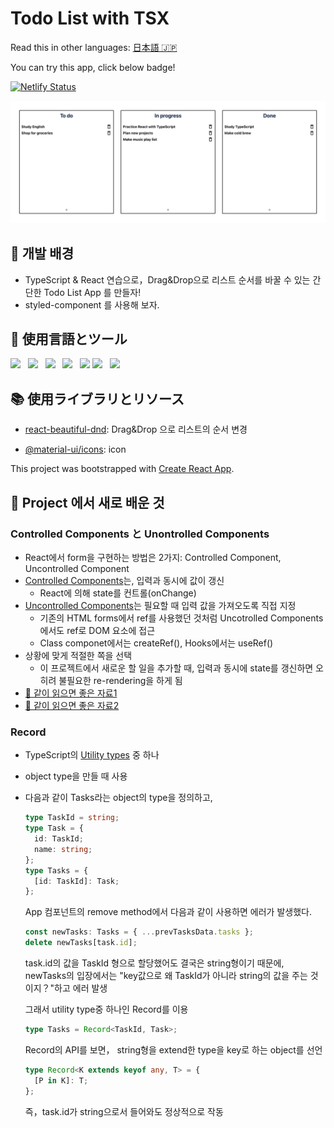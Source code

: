 # Todo List with TSX

Read this in other languages: [日本語 🇯🇵](README.md)

You can try this app, click below badge!
</br>

<a href="https://hardcore-wiles-79bcb5.netlify.app" target="_blank">![Netlify Status](https://api.netlify.com/api/v1/badges/aea01573-e082-44b4-8617-12e71bf71494/deploy-status)</a>

<img src="public/images/main.png">

## 🚀 개발 배경

- TypeScript & React 연습으로，Drag&Drop으로 리스트 순서를 바꿀 수 있는 간단한 Todo List App 를 만들자!
- styled-component 를 사용해 보자.

## 🦄 使用言語とツール

<p>
    <img src="https://img.shields.io/badge/HTML-E34F26?style=flat&logo=HTML5&logoColor=white"/>&nbsp;&nbsp;
    <img src="https://img.shields.io/badge/CSS-1572B6?style=flat&logo=CSS3&logoColor=white"/>&nbsp;&nbsp;
    <img src="https://img.shields.io/badge/TypeScript-007ACC?style=flat&logo=typescript&logoColor=white"/>&nbsp;&nbsp;
    <img src="https://img.shields.io/badge/React-61DAFB?style=flat&logo=React&logoColor=black"/>&nbsp;&nbsp;
    <img src="https://img.shields.io/badge/styled--components-DB7093?style=flat&logo=styled-components&logoColor=white"/>
    <img src="https://img.shields.io/badge/Node.js-339933?style=flat&logo=Node.js&logoColor=white"/>&nbsp;&nbsp;
    <img src="https://img.shields.io/badge/Yarn-2C8EBB?style=flat&logo=Yarn&logoColor=white"/>&nbsp;&nbsp;
 </p>

## 📚 使用ライブラリとリソース

- [react-beautiful-dnd](https://github.com/atlassian/react-beautiful-dnd): Drag&Drop 으로 리스트의 순서 변경

- [@material-ui/icons](https://material-ui.com/getting-started/installation/s): icon

This project was bootstrapped with [Create React App](https://github.com/facebook/create-react-app).

## 📖 Project 에서 새로 배운 것

### Controlled Components と Unontrolled Components

- React에서 form을 구현하는 방법은 2가지: Controlled Component, Uncontrolled Component
- [Controlled Components](https://reactjs.org/docs/forms.html#gatsby-focus-wrapper)는, 입력과 동시에 값이 갱신
  - React에 의해 state를 컨트롤(onChange)
- [Uncontrolled Components](https://reactjs.org/docs/uncontrolled-components.html)는 필요할 때 입력 값을 가져오도록 직접 지정
  - 기존의 HTML forms에서 ref를 사용했던 것처럼 Uncotrolled Components에서도 ref로 DOM 요소에 접근
  - Class componet에서는 createRef(), Hooks에서는 useRef()
- 상황에 맞게 적절한 쪽을 선택
  - 이 프로젝트에서 새로운 할 일을 추가할 때, 입력과 동시에 state를 갱신하면 오히려 불필요한 re-rendering을 하게 됨
- [📖 같이 읽으면 좋은 자료1](https://goshakkk.name/controlled-vs-uncontrolled-inputs-react/)
- [📖 같이 읽으면 좋은 자료2](https://velog.io/@yukyung/React-%EC%A0%9C%EC%96%B4-%EC%BB%B4%ED%8F%AC%EB%84%8C%ED%8A%B8%EC%99%80-%EB%B9%84%EC%A0%9C%EC%96%B4-%EC%BB%B4%ED%8F%AC%EB%84%8C%ED%8A%B8%EC%9D%98-%EC%B0%A8%EC%9D%B4%EC%A0%90-%ED%86%BA%EC%95%84%EB%B3%B4%EA%B8%B0)

### Record

- TypeScript의 [Utility types](https://www.typescriptlang.org/docs/handbook/utility-types.html) 중 하나
- object type을 만들 때 사용
- 다음과 같이 Tasks라는 object의 type을 정의하고,

  ```typescript
  type TaskId = string;
  type Task = {
    id: TaskId;
    name: string;
  };
  type Tasks = {
    [id: TaskId]: Task;
  };
  ```

  App 컴포넌트의 remove method에서 다음과 같이 사용하면 에러가 발생했다.

  ```typescript
  const newTasks: Tasks = { ...prevTasksData.tasks };
  delete newTasks[task.id];
  ```

  task&#46;id의 값을 TaskId 형으로 할당했어도 결국은 string형이기 때문에, newTasks의 입장에서는 "key값으로 왜 TaskId가 아니라 string의 값을 주는 것이지？"하고 에러 발생

  그래서 utility type중 하나인 Record를 이용

  ```typescript
  type Tasks = Record<TaskId, Task>;
  ```

  Record의 API를 보면， string형을 extend한 type을 key로 하는 object를 선언

  ```typescript
  type Record<K extends keyof any, T> = {
    [P in K]: T;
  };
  ```

  즉，task&#46;id가 string으로서 들어와도 정상적으로 작동
